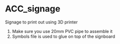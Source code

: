 # ACC_signage
 Signage to print out  using 3D printer
1. Make sure you use 20mm PVC pipe to assemble it
2. Symbols file is used to glue on top of the signboard

